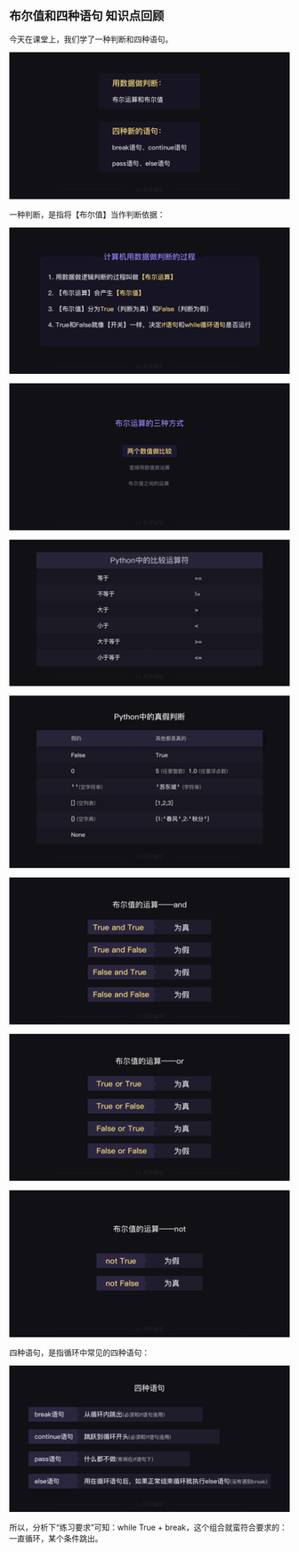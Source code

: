 ## 布尔值和四种语句 知识点回顾

今天在课堂上，我们学了一种判断和四种语句。

![](img/img1.png)

一种判断，是指将【布尔值】当作判断依据：

![](img/img2.png)

![](img/img3.png)

![](img/img4.png)

![](img/img5.png)

![](img/img6.png)

![](img/img7.png)

![](img/img8.png)

四种语句，是指循环中常见的四种语句：

![](img/img9.png)

所以，分析下“练习要求”可知：while True + break，这个组合就蛮符合要求的：一直循环，某个条件跳出。







